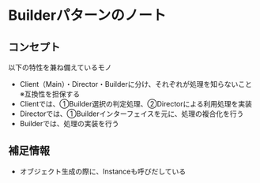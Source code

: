 # Builderパターンのノート

## コンセプト
以下の特性を兼ね備えているモノ
- Client（Main）・Director・Builderに分け、それぞれが処理を知らないこと　※互換性を担保する
- Clientでは、①Builder選択の判定処理、②Directorによる利用処理を実装
- Directorでは、①Builderインターフェイスを元に、処理の複合化を行う
- Builderでは、処理の実装を行う

## 補足情報
- オブジェクト生成の際に、Instanceも呼びだしている
